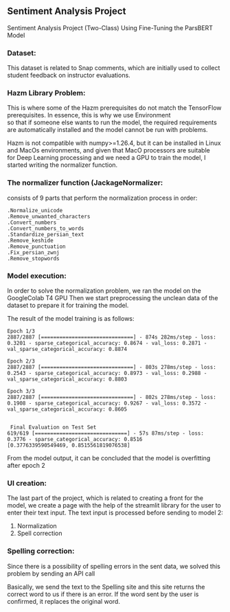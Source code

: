 ## Sentiment Analysis Project



Sentiment Analysis Project (Two-Class) Using Fine-Tuning the ParsBERT Model

### Dataset:


This dataset is related to Snap comments, which are initially used to collect student feedback on instructor evaluations.

### Hazm Library Problem:


This is where some of the Hazm prerequisites do not match the TensorFlow prerequisites. In essence, this is why we use Environment\
so that if someone else wants to run the model, the required requirements are automatically installed and the model cannot be run with problems.

Hazm is not compatible with numpy>=1.26.4, but it can be installed in Linux and MacOs environments, and given that MacO processors are suitable\
for Deep Learning processing and we need a GPU to train the model, I started writing the normalizer function.

### The normalizer function (JackageNormalizer:


consists of 9 parts that perform the normalization process in order:
```
.Normalize_unicode
.Remove_unwanted_characters
.Convert_numbers
.Convert_numbers_to_words
.Standardize_persian_text
.Remove_keshide
.Remove_punctuation
.Fix_persian_zwnj
.Remove_stopwords
```

### Model execution:
In order to solve the normalization problem, we ran the model on the GoogleColab T4 GPU
Then we start preprocessing the unclean data of the dataset to prepare it for training the model.

The result of the model training is as follows:

```
Epoch 1/3
2887/2887 [==============================] - 874s 282ms/step - loss: 0.3201 - sparse_categorical_accuracy: 0.8674 - val_loss: 0.2871 - val_sparse_categorical_accuracy: 0.8874

Epoch 2/3
2887/2887 [==============================] - 803s 278ms/step - loss: 0.2543 - sparse_categorical_accuracy: 0.8973 - val_loss: 0.2988 - val_sparse_categorical_accuracy: 0.8803

Epoch 3/3
2887/2887 [==============================] - 802s 278ms/step - loss: 0.1908 - sparse_categorical_accuracy: 0.9267 - val_loss: 0.3572 - val_sparse_categorical_accuracy: 0.8605


 Final Evaluation on Test Set
619/619 [==============================] - 57s 87ms/step - loss: 0.3776 - sparse_categorical_accuracy: 0.8516
[0.3776339590549469, 0.8515561819076538]
```
From the model output, it can be concluded that the model is overfitting after epoch 2

### UI creation:


The last part of the project, which is related to creating a front for the model, we create a page with the help of the streamlit library for the user to enter their text input.
The text input is processed before sending to model 2:


1. Normalization
2. Spell correction

### Spelling correction:


Since there is a possibility of spelling errors in the sent data, we solved this problem by sending an API call

Basically, we send the text to the Spelling site and this site returns the correct word to us if there is an error. If the word sent by the user is confirmed, it replaces the original word.
